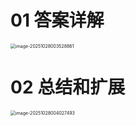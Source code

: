 # 01 答案详解

<img src="https://cvp.oss-cn-shanghai.aliyuncs.com/202510280035014.png" alt="image-20251028003528861" style="zoom:50%;" />



# 02 总结和扩展

<img src="https://cvp.oss-cn-shanghai.aliyuncs.com/202510280040562.png" alt="image-20251028004027493" style="zoom:50%;" />
